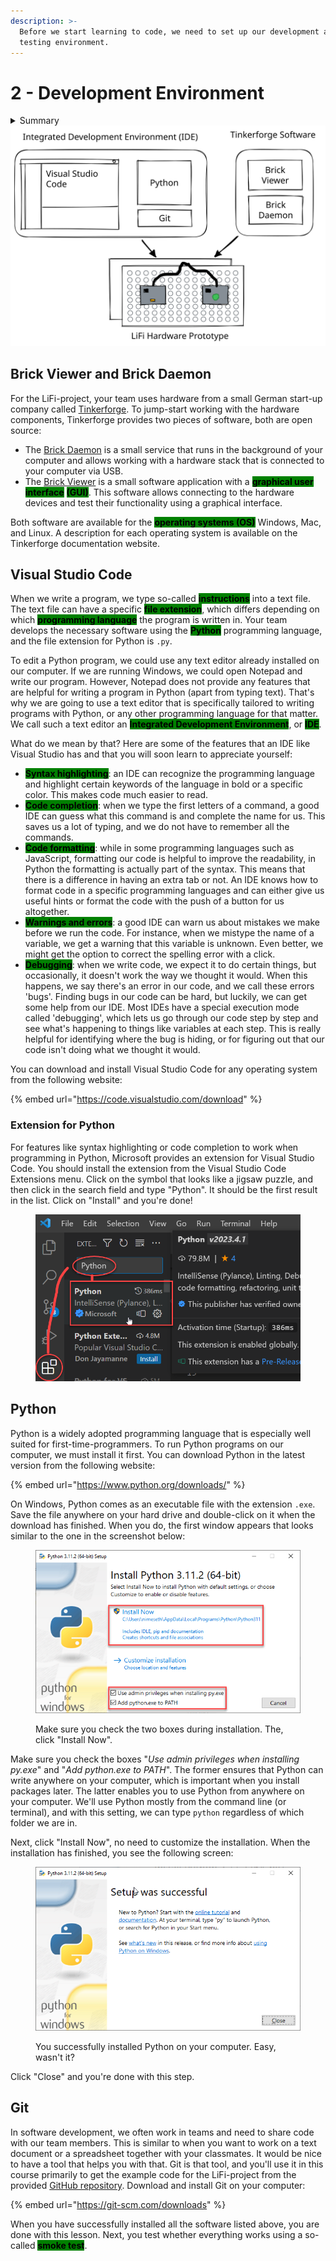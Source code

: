 ```yaml
---
description: >-
  Before we start learning to code, we need to set up our development and
  testing environment.
---
```


# 2 - Development Environment

<details>

<summary>Summary</summary>

In this lesson, you'll learn:

* Which software you need for the LiFi-project.
* How you can test the hardware components with the Brick Viewer from Tinkerforge.
* What an integrated development environment (IDE) is and why it is useful.
* What Python is, and why we choose it as our programming language in this project.
* What Git is and why it is a useful tool in software projects.

This lesson is relevant for the [Exercise 1: Ready, Set, Smoke](https://github.com/winf-hsos/lifi-exercises/raw/main/exercises/01\_exercise\_ready\_set\_smoke.pdf).

</details>

<img src="../.gitbook/assets/file.excalidraw (2) (3).svg" alt="Overview of the software components we need for the LiFi project." class="gitbook-drawing">

## Brick Viewer and Brick Daemon

For the LiFi-project, your team uses hardware from a small German start-up company called [Tinkerforge](http://tinkerforge.com/). To jump-start working with the hardware components, Tinkerforge provides two pieces of software, both are open source:

* The [Brick Daemon](https://www.tinkerforge.com/en/doc/Software/Brickd.html) is a small service that runs in the background of your computer and allows working with a hardware stack that is connected to your computer via USB.
* The [Brick Viewer](https://www.tinkerforge.com/en/doc/Software/Brickv.html) is a small software application with a <mark style="background-color:green;">**graphical user interface**</mark> <mark style="background-color:green;">**(GUI)**</mark>. This software allows connecting to the hardware devices and test their functionality using a graphical interface.

Both software are available for the <mark style="background-color:green;">**operating systems (OS)**</mark> Windows, Mac, and Linux. A description for each operating system is available on the Tinkerforge documentation website.

## Visual Studio Code

When we write a program, we type so-called <mark style="background-color:green;">**instructions**</mark> into a text file. The text file can have a specific <mark style="background-color:green;">**file extension**</mark>, which differs depending on which <mark style="background-color:green;">**programming language**</mark> the program is written in. Your team develops the necessary software using the <mark style="background-color:green;">**Python**</mark> programming language, and the file extension for Python is `.py`.

To edit a Python program, we could use any text editor already installed on our computer. If we are running Windows, we could open Notepad and write our program. However, Notepad does not provide any features that are helpful for writing a program in Python (apart from typing text). That's why we are going to use a text editor that is specifically tailored to writing programs with Python, or any other programming language for that matter. We call such a text editor an <mark style="background-color:green;">**Integrated Development Environment**</mark>, or <mark style="background-color:green;">**IDE**</mark>.

What do we mean by that? Here are some of the features that an IDE like Visual Studio has and that you will soon learn to appreciate yourself:

* <mark style="background-color:green;">**Syntax highlighting**</mark>: an IDE can recognize the programming language and highlight certain keywords of the language in bold or a specific color. This makes code much easier to read.
* <mark style="background-color:green;">**Code completion**</mark>: when we type the first letters of a command, a good IDE can guess what this command is and complete the name for us. This saves us a lot of typing, and we do not have to remember all the commands.
* <mark style="background-color:green;">**Code formatting**</mark>: while in some programming languages such as JavaScript, formatting our code is helpful to improve the readability, in Python the formatting is actually part of the syntax. This means that there is a difference in having an extra tab or not. An IDE knows how to format code in a specific programming languages and can either give us useful hints or format the code with the push of a button for us altogether.
* <mark style="background-color:green;">**Warnings and errors**</mark>: a good IDE can warn us about mistakes we make before we run the code. For instance, when we mistype the name of a variable, we get a warning that this variable is unknown. Even better, we might get the option to correct the spelling error with a click.
* <mark style="background-color:green;">**Debugging**</mark>: when we write code, we expect it to do certain things, but occasionally, it doesn't work the way we thought it would. When this happens, we say there's an error in our code, and we call these errors 'bugs'. Finding bugs in our code can be hard, but luckily, we can get some help from our IDE. Most IDEs have a special execution mode called 'debugging', which lets us go through our code step by step and see what's happening to things like variables at each step. This is really helpful for identifying where the bug is hiding, or for figuring out that our code isn't doing what we thought it would.

You can download and install Visual Studio Code for any operating system from the following website:

{% embed url="https://code.visualstudio.com/download" %}

### Extension for Python

For features like syntax highlighting or code completion to work when programming in Python, Microsoft provides an extension for Visual Studio Code. You should install the extension from the Visual Studio Code Extensions menu. Click on the symbol that looks like a jigsaw puzzle, and then click in the search field and type "Python". It should be the first result in the list. Click on "Install" and you're done!

<figure><img src="../.gitbook/assets/image (1).png" alt=""><figcaption></figcaption></figure>

## Python

Python is a widely adopted programming language that is especially well suited for first-time-programmers. To run Python programs on our computer, we must install it first. You can download Python in the latest version from the following website:

{% embed url="https://www.python.org/downloads/" %}

On Windows, Python comes as an executable file with the extension `.exe`. Save the file anywhere on your hard drive and double-click on it when the download has finished. When you do, the first window appears that looks similar to the one in the screenshot below:

<figure><img src="../.gitbook/assets/image (2) (2).png" alt=""><figcaption><p>Make sure you check the two boxes during installation. The, click "Install Now".</p></figcaption></figure>

Make sure you check the boxes "_Use admin privileges when installing py.exe_" and "_Add python.exe to PATH_". The former ensures that Python can write anywhere on your computer, which is important when you install packages later. The latter enables you to use Python from anywhere on your computer. We'll use Python mostly from the command line (or terminal), and with this setting, we can type `python` regardless of which folder we are in.

Next, click "Install Now", no need to customize the installation. When the installation has finished, you see the following screen:

<figure><img src="../.gitbook/assets/image (1) (4).png" alt=""><figcaption><p>You successfully installed Python on your computer. Easy, wasn't it?</p></figcaption></figure>

Click "Close" and you're done with this step.

## Git

In software development, we often work in teams and need to share code with our team members. This is similar to when you want to work on a text document or a spreadsheet together with your classmates. It would be nice to have a tool that helps you with that. Git is that tool, and you'll use it in this course primarily to get the example code for the LiFi-project from the provided [GitHub repository](https://github.com/winf-hsos/LiFi-code). Download and install Git on your computer:&#x20;

{% embed url="https://git-scm.com/downloads" %}

When you have successfully installed all the software listed above, you are done with this lesson. Next, you test whether everything works using a so-called <mark style="background-color:green;">**smoke test**</mark>.
